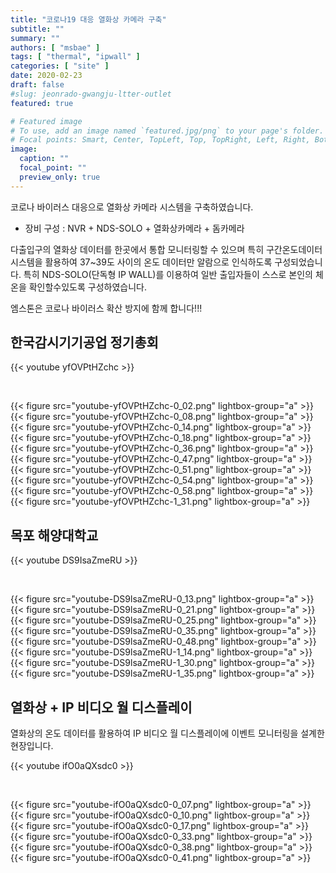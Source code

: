 ```yaml
---
title: "코로나19 대응 열화상 카메라 구축"
subtitle: ""
summary: ""
authors: [ "msbae" ]
tags: [ "thermal", "ipwall" ]
categories: [ "site" ]
date: 2020-02-23
draft: false
#slug: jeonrado-gwangju-ltter-outlet
featured: true

# Featured image
# To use, add an image named `featured.jpg/png` to your page's folder.
# Focal points: Smart, Center, TopLeft, Top, TopRight, Left, Right, BottomLeft, Bottom, BottomRight.
image:
  caption: ""
  focal_point: ""
  preview_only: true
---
```


코로나 바이러스 대응으로 열화상 카메라 시스템을 구축하였습니다.

- 장비 구성 : NVR + NDS-SOLO + 열화상카메라 + 돔카메라

다출입구의 열화상 데이터를 한곳에서 통합 모니터링할 수 있으며 특히 구간온도데이터 시스템을 활용하여 37~39도 사이의 온도 데이터만 알람으로 인식하도록 구성되었습니다. 특히 NDS-SOLO(단독형 IP WALL)를 이용하여 일반 출입자들이 스스로 본인의 체온을 확인할수있도록 구성하였습니다.

엠스톤은 코로나 바이러스 확산 방지에 함께 합니다!!!

## 한국감시기기공업 정기총회

{{< youtube yfOVPtHZchc >}}

&nbsp;

<div class="container"><div class="row justify-content-center">
<div class="col-sm-10">{{< figure src="youtube-yfOVPtHZchc-0_02.png" lightbox-group="a" >}}</div>
<div class="col-sm-10">{{< figure src="youtube-yfOVPtHZchc-0_08.png" lightbox-group="a" >}}</div>
<div class="col-sm-10">{{< figure src="youtube-yfOVPtHZchc-0_14.png" lightbox-group="a" >}}</div>
<div class="col-sm-10">{{< figure src="youtube-yfOVPtHZchc-0_18.png" lightbox-group="a" >}}</div>
<div class="col-sm-10">{{< figure src="youtube-yfOVPtHZchc-0_36.png" lightbox-group="a" >}}</div>
<div class="col-sm-10">{{< figure src="youtube-yfOVPtHZchc-0_47.png" lightbox-group="a" >}}</div>
<div class="col-sm-10">{{< figure src="youtube-yfOVPtHZchc-0_51.png" lightbox-group="a" >}}</div>
<div class="col-sm-10">{{< figure src="youtube-yfOVPtHZchc-0_54.png" lightbox-group="a" >}}</div>
<div class="col-sm-10">{{< figure src="youtube-yfOVPtHZchc-0_58.png" lightbox-group="a" >}}</div>
<div class="col-sm-10">{{< figure src="youtube-yfOVPtHZchc-1_31.png" lightbox-group="a" >}}</div>
</div></div>

## 목포 해양대학교

{{< youtube DS9IsaZmeRU >}}

&nbsp;

<div class="container"><div class="row justify-content-center">
<div class="col-sm-10">{{< figure src="youtube-DS9lsaZmeRU-0_13.png" lightbox-group="a" >}}</div>
<div class="col-sm-10">{{< figure src="youtube-DS9lsaZmeRU-0_21.png" lightbox-group="a" >}}</div>
<div class="col-sm-10">{{< figure src="youtube-DS9lsaZmeRU-0_25.png" lightbox-group="a" >}}</div>
<div class="col-sm-10">{{< figure src="youtube-DS9lsaZmeRU-0_35.png" lightbox-group="a" >}}</div>
<div class="col-sm-10">{{< figure src="youtube-DS9lsaZmeRU-0_48.png" lightbox-group="a" >}}</div>
<div class="col-sm-10">{{< figure src="youtube-DS9lsaZmeRU-1_14.png" lightbox-group="a" >}}</div>
<div class="col-sm-10">{{< figure src="youtube-DS9lsaZmeRU-1_30.png" lightbox-group="a" >}}</div>
<div class="col-sm-10">{{< figure src="youtube-DS9lsaZmeRU-1_35.png" lightbox-group="a" >}}</div>
</div></div>

## 열화상 + IP 비디오 월 디스플레이

열화상의 온도 데이터를 활용하여 IP 비디오 월 디스플레이에 이벤트 모니터링을 설계한 현장입니다.

{{< youtube ifO0aQXsdc0 >}}

&nbsp;

<div class="container"><div class="row justify-content-center">
<div class="col-sm-10">{{< figure src="youtube-ifO0aQXsdc0-0_07.png" lightbox-group="a" >}}</div>
<div class="col-sm-10">{{< figure src="youtube-ifO0aQXsdc0-0_10.png" lightbox-group="a" >}}</div>
<div class="col-sm-10">{{< figure src="youtube-ifO0aQXsdc0-0_17.png" lightbox-group="a" >}}</div>
<div class="col-sm-10">{{< figure src="youtube-ifO0aQXsdc0-0_33.png" lightbox-group="a" >}}</div>
<div class="col-sm-10">{{< figure src="youtube-ifO0aQXsdc0-0_38.png" lightbox-group="a" >}}</div>
<div class="col-sm-10">{{< figure src="youtube-ifO0aQXsdc0-0_41.png" lightbox-group="a" >}}</div>
</div></div>
